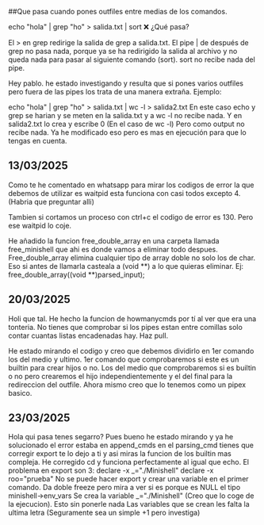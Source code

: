 ##Que pasa cuando pones outfiles entre medias de los comandos.

echo "hola" | grep "ho" > salida.txt | sort
❌ ¿Qué pasa?

El > en grep redirige la salida de grep a salida.txt.
El pipe | de después de grep no pasa nada, porque ya se ha redirigido la salida al archivo y no queda nada para pasar al siguiente comando (sort).
sort no recibe nada del pipe.

Hey pablo. he estado investigando y resulta que si pones varios outfiles pero fuera de las pipes los trata de una manera extraña. Ejemplo:

echo "hola" | grep "ho" > salida.txt | wc -l > salida2.txt
En este caso echo y grep se harian y se meten en la salida.txt y a wc -l no recibe nada. Y en salida2.txt lo crea y escribe 0 (En el caso de wc -l) Pero como output no recibe nada. Ya he modificado eso pero es mas en ejecución para que lo tengas en cuenta.

## 13/03/2025

Como te he comentado en whatsapp para mirar los codigos de error la que debemos de utilizar es waitpid esta funciona con casi todos excepto 4. (Habria que preguntar alli)

Tambien si cortamos un proceso con ctrl+c el codigo de error es 130. Pero ese waitpid lo coje.

He añadido la funcion free_double_array en una carpeta llamada free_minishell que ahi es donde vamos a eliminar todo despues.
Free_double_array elimina cualquier tipo de array doble no solo los de char. Eso si antes de llamarla casteala a (void **) a lo que quieras eliminar.
Ej:
free_double_array((void **)parsed_input);


## 20/03/2025

Holi que tal. He hecho la funcion de howmanycmds por tí al ver que era una tonteria. No tienes que comprobar si los pipes estan entre comillas solo contar cuantas listas encadenadas hay.
Haz pull.

He estado mirando el codigo y creo que debemos dividirlo en 1er comando los del medio y ultimo. 
1er comando que comprobaremos si este es un builtin para crear hijos o no. Los del medio que comprobaremos si es builtin o no pero crearemos el hijo independientemente y el del final para la redireccion del outfile. Ahora mismo creo que lo tenemos como un pipex basico.

## 23/03/2025

Hola qui pasa tenes segarro? Pues bueno he estado mirando y ya he solucionado el error estaba en append_cmds en el parsing_cmd tienes que corregir export te lo dejo a ti y asi miras la funcion de los builtin mas compleja. He corregido cd y funciona perfectamente al igual que echo.
El problema en export son 3:
declare -x _="./Minishell"
declare -x roo="prueba"
	No se puede hacer export y crear una variable en el primer comando. Da doble freeze pero mira a ver si es porque es NULL el tipo minishell->env_vars
	Se crea la variable _="./Minishell" (Creo que lo coge de la ejecucion). Esto sin ponerle nada
	Las variables que se crean les falta la ultima letra (Seguramente sea un simple +1 pero investiga)